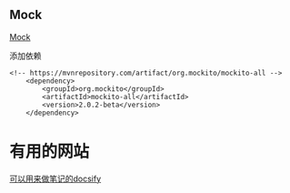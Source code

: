 ## Mock
[Mock](https://blog.csdn.net/wwh578867817/article/details/51934404)

添加依赖
```
<!-- https://mvnrepository.com/artifact/org.mockito/mockito-all -->
    <dependency>
        <groupId>org.mockito</groupId>
        <artifactId>mockito-all</artifactId>
        <version>2.0.2-beta</version>
    </dependency>
```
# 有用的网站

[可以用来做笔记的docsify](https://docsify.js.org/)